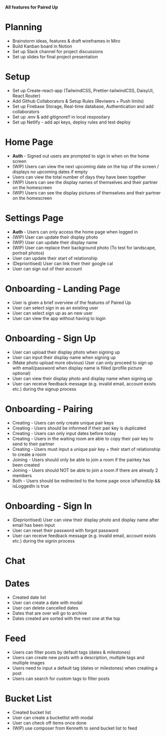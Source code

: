 **All features for Paired Up**

# Planning

- Brainstorm ideas, features & draft wireframes in Miro
- Build Kanban board in Notion
- Set up Slack channel for project discussions
- Set up slides for final project presentation

# Setup

- Set up Create-react-app (TailwindCSS, Prettier-tailwindCSS, DaisyUI, React Router)
- Add Github Collaborators & Setup Rules (Reviwers + Push limits)
- Set up Firebase Storage, Real-time database, Authentication and add collaborators
- Set up .env & add gitignore!! in local respositary
- Set up Netlify - add api keys, deploy rules and test deploy

# Home Page

- **Auth** - Signed out users are prompted to sign in when on the home screen
- (WIP) Users can view the next upcoming date on the top of the screen / displays no upcoming dates if empty
- Users can view the total number of days they have been together
- (WIP) Users can see the display names of themselves and their partner on the homescreen
- (WIP) Users can see the display pictures of themselves and their partner on the homescreen

# Settings Page

- **Auth** - Users can only access the home page when logged in
- (WIP) User can update their display photo
- (WIP) User can update their display name
- (WIP) User can replace their background photo (To test for landscape, portrait photos)
- User can update their start of relationship
- (Deprioritised) User can link their their google cal
- User can sign out of their account

# Onboarding - Landing Page

- User is given a brief overview of the features of Paired Up
- User can select sign in as an existing user
- User can select sign up as an new user
- User can view the app without having to login

# Onboarding - Sign Up

- User can upload their display photo when signing up
- User can input their display name when signing up
- (Make photo upload more obvious) User can only proceed to sign up with email/password when display name is filled (profile picture optional)
- User can view their display photo and display name when signing up
- User can receive feedback message (e.g. invalid email, account exists etc.) during the signup process

# Onboarding - Pairing

- Creating - Users can only create unique pair keys
- Creating - Users should be informed if their pair key is duplicated
- Creating - Users can only input dates before today
- Creating - Users in the waiting room are able to copy their pair key to send to their partner
- Creating - Users must input a unique pair key + their start of relationship to create a room
- Joining - Users should only be able to join a room if the pairkey has been created
- Joining - Users should NOT be able to join a room if there are already 2 members
- Both - Users should be redirected to the home page once isPairedUp && isLoggedIn is true

# Onboarding - Sign In

- (Deprioritised) User can view their display photo and display name after email has been input
- User can reset their password with forgot password
- User can receive feedback message (e.g. invalid email, account exists etc.) during the signin process

# Chat

# Dates

- Created date list
- User can create a date with modal
- User can delete cancelled dates
- Dates that are over will go to archive
- Dates created are sorted with the next one at the top

# Feed

- Users can filter posts by default tags (dates & milestones)
- Users can create new posts with a description, multiple tags and multiple images
- Users need to input a default tag (dates or milestones) when creating a post
- Users can search for custom tags to filter posts

# Bucket List

- Created bucket list
- User can create a bucketlist with modal
- User can check off items once done
- (WIP) use composer from Kenneth to send bucket list to feed
